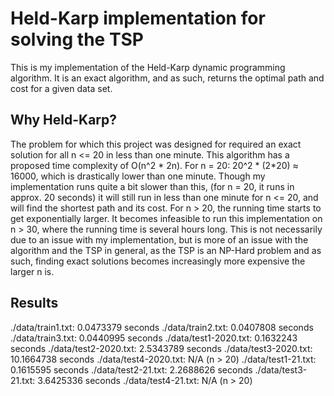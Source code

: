 # Held-Karp implementation for solving the TSP

This is my implementation of the Held-Karp dynamic programming algorithm. It is an exact algorithm, and as such, returns the optimal path and cost for a given data set.

## Why Held-Karp?
The problem for which this project was designed for required an exact solution for all n <= 20 in less than one minute.
This algorithm has a proposed time complexity of O(n^2 * 2n). For n = 20:   20^2 * (2*20) ≈ 16000, which is drastically lower than one minute. Though my implementation runs quite a bit slower than this, (for n = 20, it runs in approx. 20 seconds) it will still run in less than one minute for n <= 20, and will find the shortest path and its cost. 
For n > 20,  the running time starts to get exponentially larger. It becomes infeasible to run this implementation on n > 30, where the running time is several hours long. This is not necessarily due to an issue with my implementation, but is more of an issue with the algorithm and the TSP in general, as the TSP is an NP-Hard problem and as such, finding exact solutions becomes increasingly more expensive the larger n is.

## Results
./data/train1.txt: 0.0473379 seconds
./data/train2.txt: 0.0407808 seconds
./data/train3.txt: 0.0440995 seconds
./data/test1-2020.txt: 0.1632243 seconds
./data/test2-2020.txt: 2.5343789 seconds
./data/test3-2020.txt: 10.1664738 seconds
./data/test4-2020.txt: N/A (n > 20)
./data/test1-21.txt: 0.1615595 seconds
./data/test2-21.txt: 2.2688626 seconds
./data/test3-21.txt: 3.6425336 seconds
./data/test4-21.txt: N/A (n > 20)
